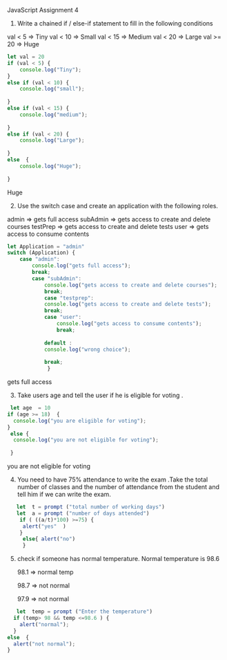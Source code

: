 JavaScript
Assignment 4

1.	Write a chained if / else-if statement to fill in the following conditions

val  < 5  =>  Tiny
val  < 10  =>  Small
val  < 15  =>  Medium
val  < 20  => Large
val  >= 20  => Huge 

```js
let val = 20
if (val < 5) {
    console.log("Tiny");
}
else if (val < 10) {
    console.log("small");
     
}
else if (val < 15) {
    console.log("medium");
    
}
else if (val < 20) {
    console.log("Large");
    
}
else  {
    console.log("Huge");
    
}
```
Huge

2.	Use the switch case and create an application with the following roles.

admin => gets full access
subAdmin => gets access to create and delete courses
testPrep => gets access to create and delete tests
user => gets access to consume contents
```js
let Application = "admin"
switch (Application) {
    case "admin":
        console.log("gets full access");
        break;
        case "subAdmin":
            console.log("gets access to create and delete courses");
            break;
            case "testprep":
            console.log("gets access to create and delete tests");
            break;
            case "user":
                console.log("gets access to consume contents");
                break;
             
            default :
            console.log("wrong choice");
            
            break;
             }
```

gets full access


3. Take users age and tell the user if he is eligible for voting .

```js
 let age  = 10
if (age >= 18)  {
  console.log("you are eligible for voting");
}
 else {
  console.log("you are not eligible for voting");
  
 }
 ```
you are not eligible for voting

4. You need to have 75% attendance to write the exam .Take the total number of classes and the number of attendance from the student and tell him if we can write the exam.

 ```js
    let  t = prompt ("total number of working days")
    let  a = prompt ("number of days attended")
     if ( ((a/t)*100) >=75) {
      alert("yes"  )
     }
      else{ alert("no")
      }
```

5. check if someone has normal temperature. Normal temperature is 98.6

   98.1 => normal temp


   98.7 => not normal

   
   97.9 => not normal

```js
   let  temp = prompt ("Enter the temperature") 
  if (temp> 98 && temp <=98.6 ) {
    alert("normal");
  }
else  {
  alert("not normal");
}
```